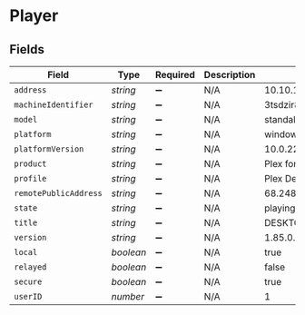 # Player


## Fields

| Field                    | Type                     | Required                 | Description              | Example                  |
| ------------------------ | ------------------------ | ------------------------ | ------------------------ | ------------------------ |
| `address`                | *string*                 | :heavy_minus_sign:       | N/A                      | 10.10.10.171             |
| `machineIdentifier`      | *string*                 | :heavy_minus_sign:       | N/A                      | 3tsdzir85m2onc3qyr255aq1 |
| `model`                  | *string*                 | :heavy_minus_sign:       | N/A                      | standalone               |
| `platform`               | *string*                 | :heavy_minus_sign:       | N/A                      | windows                  |
| `platformVersion`        | *string*                 | :heavy_minus_sign:       | N/A                      | 10.0.22621               |
| `product`                | *string*                 | :heavy_minus_sign:       | N/A                      | Plex for Windows         |
| `profile`                | *string*                 | :heavy_minus_sign:       | N/A                      | Plex Desktop             |
| `remotePublicAddress`    | *string*                 | :heavy_minus_sign:       | N/A                      | 68.248.140.20            |
| `state`                  | *string*                 | :heavy_minus_sign:       | N/A                      | playing                  |
| `title`                  | *string*                 | :heavy_minus_sign:       | N/A                      | DESKTOP-BL80MTD          |
| `version`                | *string*                 | :heavy_minus_sign:       | N/A                      | 1.85.0.4071-21128b56     |
| `local`                  | *boolean*                | :heavy_minus_sign:       | N/A                      | true                     |
| `relayed`                | *boolean*                | :heavy_minus_sign:       | N/A                      | false                    |
| `secure`                 | *boolean*                | :heavy_minus_sign:       | N/A                      | true                     |
| `userID`                 | *number*                 | :heavy_minus_sign:       | N/A                      | 1                        |